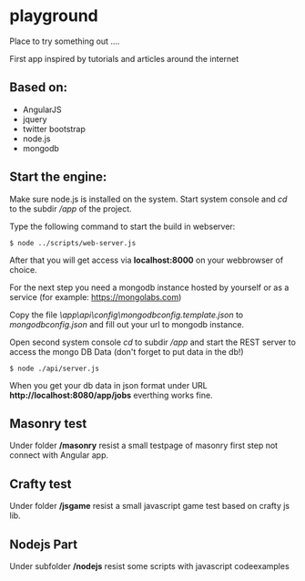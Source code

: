 playground
==========

Place to try something out ....

First app inspired by tutorials and articles around the internet

Based on:
---------
* AngularJS
* jquery
* twitter bootstrap
* node.js
* mongodb

Start the engine:
-----------------

Make sure node.js is installed on the system.
Start system console and *cd* to the subdir */app* of the project.

Type the following command to start the build in webserver:

    $ node ../scripts/web-server.js

After that you will get access via **localhost:8000** on your webbrowser of choice.

For the next step you need a mongodb instance hosted by yourself or as a service (for example: https://mongolabs.com)

Copy the file *\app\api\config\mongodbconfig.template.json* to *mongodbconfig.json* and fill out your url to mongodb instance.

Open second system console *cd* to subdir */app* and start the REST server to access the mongo DB Data (don't forget to put data in the db!)

    $ node ./api/server.js

When you get your db data in json format under URL **http://localhost:8080/app/jobs** everthing works fine.

Masonry test
------------

Under folder **/masonry** resist a small testpage of masonry first step not connect with Angular app.


Crafty test
------------

Under folder **/jsgame** resist a small javascript game test based on crafty js lib.

Nodejs Part
-----------

Under subfolder **/nodejs** resist some scripts with javascript codeexamples